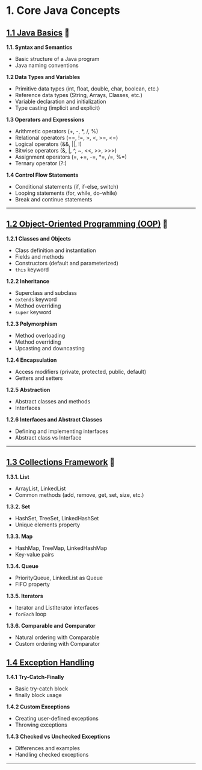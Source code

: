 # 1. Core Java Concepts

## [1.1 Java Basics](src/_1_1_java_basics/README.md) 🔗

**1.1. Syntax and Semantics**

- Basic structure of a Java program
- Java naming conventions

**1.2 Data Types and Variables**

- Primitive data types (int, float, double, char, boolean, etc.)
- Reference data types (String, Arrays, Classes, etc.)
- Variable declaration and initialization
- Type casting (implicit and explicit)

**1.3 Operators and Expressions**

- Arithmetic operators (+, -, *, /, %)
- Relational operators (==, !=, >, <, >=, <=)
- Logical operators (&&, ||, !)
- Bitwise operators (&, |, ^, ~, <<, >>, >>>)
- Assignment operators (=, +=, -=, *=, /=, %=)
- Ternary operator (?:)

**1.4 Control Flow Statements**

- Conditional statements (if, if-else, switch)
- Looping statements (for, while, do-while)
- Break and continue statements

---

## [1.2 Object-Oriented Programming (OOP)](src/_1_2_object_oriented_programming/README.md) 🔗

**1.2.1 Classes and Objects**

- Class definition and instantiation
- Fields and methods
- Constructors (default and parameterized)
- `this` keyword

**1.2.2 Inheritance**

- Superclass and subclass
- `extends` keyword
- Method overriding
- `super` keyword

**1.2.3 Polymorphism**

- Method overloading
- Method overriding
- Upcasting and downcasting

**1.2.4 Encapsulation**

- Access modifiers (private, protected, public, default)
- Getters and setters

**1.2.5 Abstraction**

- Abstract classes and methods
- Interfaces

**1.2.6 Interfaces and Abstract Classes**

- Defining and implementing interfaces
- Abstract class vs Interface

---

## [1.3 Collections Framework](src/_1_3_collections_framework/README.md) 🔗

**1.3.1. List**

- ArrayList, LinkedList
- Common methods (add, remove, get, set, size, etc.)

**1.3.2. Set**

- HashSet, TreeSet, LinkedHashSet
- Unique elements property

**1.3.3. Map**

- HashMap, TreeMap, LinkedHashMap
- Key-value pairs

**1.3.4. Queue**

- PriorityQueue, LinkedList as Queue
- FIFO property

**1.3.5. Iterators**

- Iterator and ListIterator interfaces
- `forEach` loop

**1.3.6. Comparable and Comparator**

- Natural ordering with Comparable
- Custom ordering with Comparator

## [1.4 Exception Handling](src/_1_4_exception_handling/README.md)

 **1.4.1 Try-Catch-Finally**

- Basic try-catch block
- finally block usage

 **1.4.2 Custom Exceptions**

- Creating user-defined exceptions
- Throwing exceptions

 **1.4.3 Checked vs Unchecked Exceptions**

- Differences and examples
- Handling checked exceptions

---
